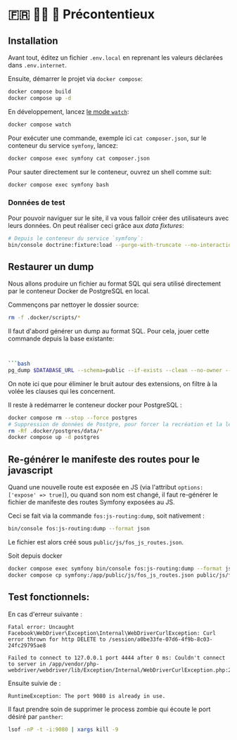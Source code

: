 # 🇫🇷 👩‍⚖️ 🤝 Précontentieux 

## Installation

Avant tout, éditez un fichier `.env.local` en reprenant les valeurs déclarées dans `.env.internet`.

Ensuite, démarrer le projet via `docker compose`:


```bash
docker compose build
docker compose up -d
```

En développement, lancez [le mode `watch`](https://docs.docker.com/compose/file-watch/):

```bash
docker compose watch
```

Pour exécuter une commande, exemple ici `cat composer.json`, sur le conteneur du service `symfony`, lancez:

```bash
docker compose exec symfony cat composer.json
```

Pour sauter directement sur le conteneur, ouvrez un shell comme suit:

```bash
docker compose exec symfony bash
```

### Données de test

Pour pouvoir naviguer sur le site, il va vous falloir créer des utilisateurs avec leurs données. On peut réaliser ceci
grâce aux _data fixtures_:

```bash
# Depuis le conteneur du service `symfony`:
bin/console doctrine:fixture:load --purge-with-truncate --no-interaction
```

## Restaurer un dump

Nous allons produire un fichier au format SQL qui sera utilisé directement par le conteneur Docker de PostgreSQL en
local.

Commençons par nettoyer le dossier source:

```bash
rm -f .docker/scripts/*
```

Il faut d'abord générer un dump au format SQL. Pour cela, jouer cette commande depuis la base existante:

```bash


```bash
pg_dump $DATABASE_URL --schema=public --if-exists --clean --no-owner --no-privileges --exclude-table=public.spatial_ref_sys | grep -i -v 'extensions' > ./.docker/postgres/scripts/001-precontentieux-prod-$(date +'%Y-%m-%d').sql
```

On note ici que pour éliminer le bruit autour des extensions, on filtre à la volée les clauses qui les concernent.

Il reste à redémarrer le conteneur docker pour PostgreSQL :

```bash
docker compose rm --stop --force postgres
# Suppression de données de Postgre, pour forcer la recréation et la lecture des fichiers d'entrée
rm -Rf .docker/postgres/data/*
docker compose up -d postgres
```

## Re-générer le manifeste des routes pour le javascript

Quand une nouvelle route est exposée en JS (via l'attribut `options: ['expose' => true]`), ou quand son nom est changé,
il faut re-générer le fichier de manifeste des routes Symfony exposées au JS. 

Ceci se fait via la commande `fos:js-routing:dump`, soit nativement :

```bash
bin/console fos:js-routing:dump --format json
```

Le fichier est alors créé sous `public/js/fos_js_routes.json`.

Soit depuis docker

```bash
docker compose exec symfony bin/console fos:js-routing:dump --format json
docker compose cp symfony:/app/public/js/fos_js_routes.json public/js/fos_js_routes.json
```

## Test fonctionnels:

En cas d'erreur suivante :

```
Fatal error: Uncaught Facebook\WebDriver\Exception\Internal\WebDriverCurlException: Curl error thrown for http DELETE to /session/a0be33fe-07d6-4f9b-8c03-24fc29795ae8

Failed to connect to 127.0.0.1 port 4444 after 0 ms: Couldn't connect to server in /app/vendor/php-webdriver/webdriver/lib/Exception/Internal/WebDriverCurlException.php:20
```

Ensuite suivie de :

```
RuntimeException: The port 9080 is already in use.
```

Il faut prendre soin de supprimer le process zombie qui écoute le port désiré par `panther`:

```bash
lsof -nP -t -i:9080 | xargs kill -9
```

